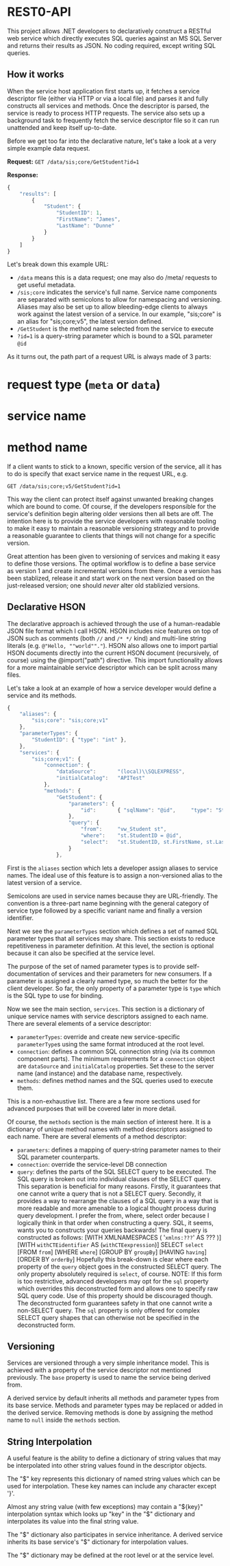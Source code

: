 REST0-API
=========

This project allows .NET developers to declaratively construct a RESTful web service which directly executes SQL
queries against an MS SQL Server and returns their results as JSON. No coding required, except writing SQL queries.

How it works
------------

When the service host application first starts up, it fetches a service descriptor file (either via HTTP or via
a local file) and parses it and fully constructs all services and methods. Once the descriptor is parsed, the service
is ready to process HTTP requests. The service also sets up a background task to frequently fetch the service
descriptor file so it can run unattended and keep itself up-to-date.

Before we get too far into the declarative nature, let's take a look at a very simple example data request.

**Request:**
`GET /data/sis;core/GetStudent?id=1`

**Response:**
```javascript
{
    "results": [
        {
            "Student": {
                "StudentID": 1,
                "FirstName": "James",
                "LastName": "Dunne"
            }
        }
    ]
}
```

Let's break down this example URL:

 * `/data` means this is a data request; one may also do /meta/ requests to get useful metadata.
 * `/sis;core` indicates the service's full name. Service name components are separated with semicolons to allow
   for namespacing and versioning. Aliases may also be set up to allow bleeding-edge clients to always work
   against the latest version of a service. In our example, "sis;core" is an alias for "sis;core;v5", the
   latest version defined.
 * `/GetStudent` is the method name selected from the service to execute
 * `?id=1` is a query-string parameter which is bound to a SQL parameter `@id`

As it turns out, the path part of a request URL is always made of 3 parts:

 # request type (`meta` or `data`)
 # service name
 # method name

If a client wants to stick to a known, specific version of the service, all it has to do is specify that
exact service name in the request URL, e.g.

`GET /data/sis;core;v5/GetStudent?id=1`

This way the client can protect itself against unwanted breaking changes which are bound to come. Of course,
if the developers responsible for the service's definition begin altering older versions then all bets are off.
The intention here is to provide the service developers with reasonable tooling to make it easy to maintain a
reasonable versioning strategy and to provide a reasonable guarantee to clients that things will not change for
a specific version.

Great attention has been given to versioning of services and making it easy to define those versions. The optimal
workflow is to define a base service as version 1 and create incremental versions from there. Once a version
has been stablized, release it and start work on the next version based on the just-released version; one should
*never* alter old stablizied versions.

Declarative HSON
----------------

The declarative approach is achieved through the use of a human-readable JSON file format which I call HSON.
HSON includes nice features on top of JSON such as comments (both `//` and `/* */` kind) and multi-line string
literals (e.g. `@"Hello, ""world""."`). HSON also allows one to import partial HSON documents directly into the
current HSON document (recursively, of course) using the @import("path") directive. This import functionality
allows for a more maintainable service descriptor which can be split across many files.

Let's take a look at an example of how a service developer would define a service and its methods.

```javascript
{
    "aliases": {
        "sis;core": "sis;core;v1"
    },
    "parameterTypes": {
        "StudentID": { "type": "int" },
    },
    "services": {
        "sis;core;v1": {
            "connection": {
                "dataSource":       "(local)\\SQLEXPRESS",
                "initialCatalog":   "APITest"
            },
            "methods": {
                "GetStudent": {
                    "parameters": {
                        "id":       { "sqlName": "@id",     "type": "StudentID" }
                    },
                    "query": {
                        "from":     "vw_Student st",
                        "where":    "st.StudentID = @id",
                        "select":   "st.StudentID, st.FirstName, st.LastName"
                    }
                },
```

First is the `aliases` section which lets a developer assign aliases to service names. The ideal
use of this feature is to assign a non-versioned alias to the latest version of a service.

Semicolons are used in service names because they are URL-friendly. The convention is a three-part
name beginning with the general category of service type followed by a specific variant name and
finally a version identifier.

Next we see the `parameterTypes` section which defines a set of named SQL parameter types that all
services may share. This section exists to reduce repetitiveness in parameter definition. At this
level, the section is optional because it can also be specified at the service level.

The purpose of the set of named parameter types is to provide self-documentation of services and
their parameters for new consumers. If a parameter is assigned a clearly named type, so much the
better for the client developer. So far, the only property of a parameter type is `type` which is
the SQL type to use for binding.

Now we see the main section, `services`. This section is a dictionary of unique service names with
service descriptors assigned to each name. There are several elements of a service descriptor:

  * `parameterTypes`: override and create new service-specific `parameterType`s using the same format
     introduced at the root level.
  * `connection`: defines a common SQL connection string (via its common component parts).
    The minimum requirements for a `connection` object are `dataSource` and `initialCatalog` properties.
    Set these to the server name (and instance) and the database name, respectively.
  * `methods`: defines method names and the SQL queries used to execute them.

This is a non-exhaustive list. There are a few more sections used for advanced purposes that will
be covered later in more detail.

Of course, the `methods` section is the main section of interest here. It is a dictionary of unique
method names with method descriptors assigned to each name. There are several elements of a method
descriptor:

  * `parameters`: defines a mapping of query-string parameter names to their SQL parameter counterparts.
  * `connection`: override the service-level DB connection
  * `query`: defines the parts of the SQL SELECT query to be executed. The SQL query is broken out into
     individual clauses of the SELECT query. This separation is beneficial for many reasons. Firstly, it
     guarantees that one cannot write a query that is not a SELECT query. Secondly, it provides a way to
     rearrange the clauses of a SQL query in a way that is more readable and more amenable to a logical
     thought process during query development. I prefer the from, where, select order because I logically
     think in that order when constructing a query. SQL, it seems, wants you to constructs your queries
     backwards! The final query is constructed as follows:
        [WITH XMLNAMESPACES (
            '`xmlns:???`' AS ???
        )]
        [WITH `withCTEidentifier` AS (`withCTEexpression`)]
        SELECT `select`
        [FROM `from`]
        [WHERE `where`]
        [GROUP BY `groupBy`]
        [HAVING `having`]
        [ORDER BY `orderBy`]
     Hopefully this break-down is clear where each property of the `query` object goes in the constructed
     SELECT query. The only property absolutely required is `select`, of course.
     NOTE: If this form is too restrictive, advanced developers may opt for the `sql` property which
     overrides this deconstructed form and allows one to specify raw SQL query code. Use of this property
     should be discouraged though. The deconstructed form guarantees safety in that one cannot write a
     non-SELECT query. The `sql` property is only offered for complex SELECT query shapes that can otherwise
     not be specified in the deconstructed form.

Versioning
----------

Services are versioned through a very simple inheritance model. This is achieved with a property of the
service descriptor not mentioned previously. The `base` property is used to name the service being derived
from.

A derived service by default inherits all methods and parameter types from its base service. Methods and
parameter types may be replaced or added in the derived service. Removing methods is done by assigning the
method name to `null` inside the `methods` section.

String Interpolation
--------------------

A useful feature is the ability to define a dictionary of string values that may be interpolated into other
string values found in the descriptor objects.

The "$" key represents this dictionary of named string values which can be used for interpolation. These key
names can include any character except '}'.

Almost any string value (with few exceptions) may contain a "${key}" interpolation syntax which looks up "key"
in the "$" dictionary and interpolates its value into the final string value.

The "$" dictionary also participates in service inheritance. A derived service inherits its base service's "$"
dictionary for interpolation values.

The "$" dictionary may be defined at the root level or at the service level.
